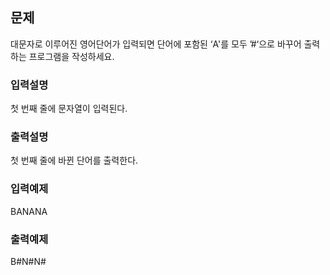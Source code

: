 ## 문제

대문자로 이루어진 영어단어가 입력되면 단어에 포함된 ‘A'를 모두 ’#‘으로 바꾸어 출력하는 프로그램을 작성하세요.

### 입력설명

첫 번째 줄에 문자열이 입력된다.

### 출력설명

첫 번째 줄에 바뀐 단어를 출력한다.

### 입력예제

BANANA

### 출력예제

B#N#N#

